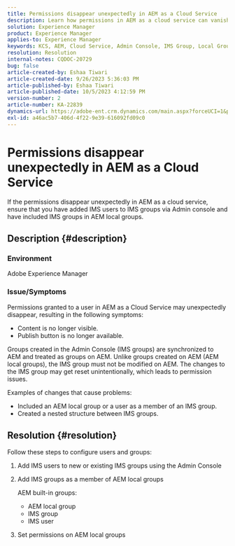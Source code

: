 ```yaml
---
title: Permissions disappear unexpectedly in AEM as a Cloud Service
description: Learn how permissions in AEM as a cloud service can vanish, causing content invisibility and missing publish options.
solution: Experience Manager
product: Experience Manager
applies-to: Experience Manager
keywords: KCS, AEM, Cloud Service, Admin Console, IMS Group, Local Group
resolution: Resolution
internal-notes: CQDOC-20729
bug: false
article-created-by: Eshaa Tiwari
article-created-date: 9/26/2023 5:36:03 PM
article-published-by: Eshaa Tiwari
article-published-date: 10/5/2023 4:12:59 PM
version-number: 2
article-number: KA-22839
dynamics-url: https://adobe-ent.crm.dynamics.com/main.aspx?forceUCI=1&pagetype=entityrecord&etn=knowledgearticle&id=26b81524-935c-ee11-be6f-6045bd006704
exl-id: a46ac5b7-406d-4f22-9e39-616092fd09c0
---
```

# Permissions disappear unexpectedly in AEM as a Cloud Service


If the permissions disappear unexpectedly in AEM as a cloud service, ensure that you have added IMS users to IMS groups via Admin console and have included IMS groups in AEM local groups.

## Description {#description}


### Environment

Adobe Experience Manager

### <b>Issue/</b>Symptoms

Permissions granted to a user in AEM as a Cloud Service may unexpectedly disappear, resulting in the following symptoms:

- Content is no longer visible.
- Publish button is no longer available.


Groups created in the Admin Console (IMS groups) are synchronized to AEM and treated as groups on AEM. Unlike groups created on AEM (AEM local groups), the IMS group must not be modified on AEM. The changes to the IMS group may get reset unintentionally, which leads to permission issues.

Examples of changes that cause problems:

- Included an AEM local group or a user as a member of an IMS group.
- Created a nested structure between IMS groups.



## Resolution {#resolution}


Follow these steps to configure users and groups:

1. Add IMS users to new or existing IMS groups using the Admin Console
2. Add IMS groups as a member of AEM local groups

    AEM built-in groups:

    - AEM local group
    - IMS group
    - IMS user
3. Set permissions on AEM local groups
